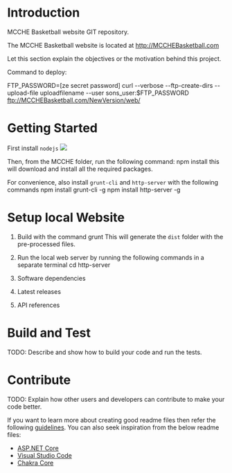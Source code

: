 # Introduction
MCCHE Basketball website GIT repository. 

The MCCHE Basketball website is located at http://MCCHEBasketball.com

Let this section explain the objectives or the motivation behind this project. 

Command to deploy:

FTP_PASSWORD=[ze secret password]
curl --verbose --ftp-create-dirs --upload-file uploadfilename --user sons_user:$FTP_PASSWORD ftp://MCCHEBasketball.com/NewVersion/web/

# Getting Started

First install `nodejs` ![]( http://nodejs.org)

Then, from the MCCHE folder, run the following command:
    npm install
this will download and install all the required packages.

For convenience, also install `grunt-cli` and `http-server` with the following commands
    npm install grunt-cli -g
    npm install http-server -g

# Setup local Website

1.	Build with the command
    grunt
This will generate the `dist` folder with the pre-processed files.

2.	Run the local web server by running the following commands in a separate terminal
    cd <path to dist folder>
    http-server 

3.	Software dependencies
3.	Latest releases
4.	API references

# Build and Test
TODO: Describe and show how to build your code and run the tests. 

# Contribute
TODO: Explain how other users and developers can contribute to make your code better. 

If you want to learn more about creating good readme files then refer the following [guidelines](https://www.visualstudio.com/en-us/docs/git/create-a-readme). You can also seek inspiration from the below readme files:
- [ASP.NET Core](https://github.com/aspnet/Home)
- [Visual Studio Code](https://github.com/Microsoft/vscode)
- [Chakra Core](https://github.com/Microsoft/ChakraCore)
